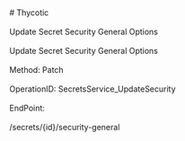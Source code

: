 <br>#     Thycotic</br>
<br>Update Secret Security General Options</br>
<br>Update Secret Security General Options</br>
<br>Method: Patch</br>
<br>OperationID: SecretsService_UpdateSecurity</br>
<br>EndPoint:</br>
<br>/secrets/{id}/security-general</br>
